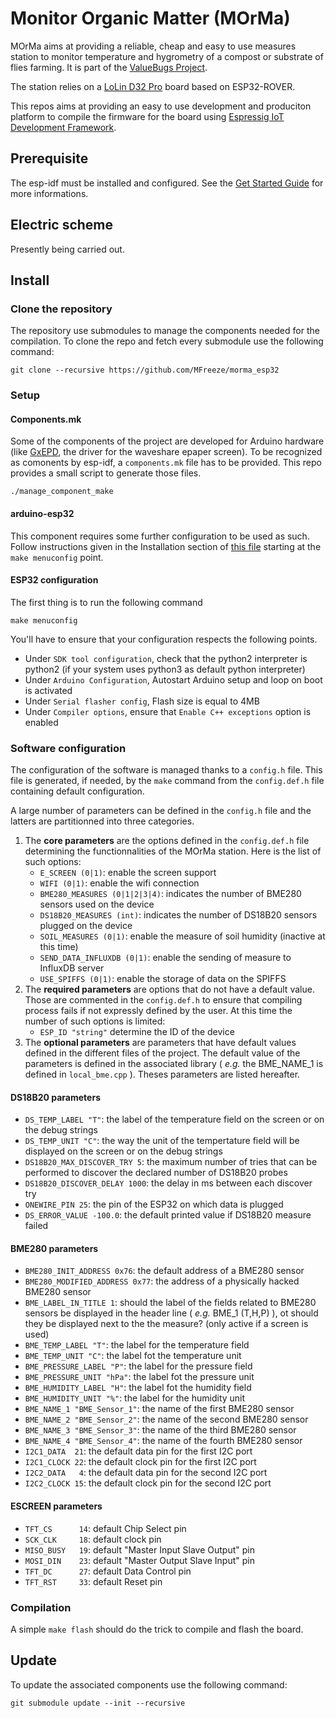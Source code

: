 # Monitor Organic Matter (MOrMa)

MOrMa aims at providing a reliable, cheap and easy to use measures station to monitor temperature
and hygrometry of a compost or substrate of flies farming. It is part of the [ValueBugs
Project](https://valuebugs.org/).

The station relies on a [LoLin D32 Pro](https://wiki.wemos.cc/products:d32:d32_pro) board based on
ESP32-ROVER.

This repos aims at providing an easy to use development and produciton platform to compile the
firmware for the board using [Espressig IoT Development
Framework](https://github.com/espressif/esp-idf).

## Prerequisite

The esp-idf must be installed and configured. See the [Get Started
Guide](https://docs.espressif.com/projects/esp-idf/en/latest/get-started/) for more informations.

## Electric scheme

Presently being carried out.

## Install

### Clone the repository

The repository use submodules to manage the components needed for the compilation. To clone the repo
and fetch every submodule use the following command:

    git clone --recursive https://github.com/MFreeze/morma_esp32


### Setup

#### Components.mk

Some of the components of the project are developed for Arduino hardware (like
[GxEPD](https://github.com/ZinggJM/GxEPD), the driver for the waveshare epaper screen). To be
recognized as comonents by esp-idf, a `components.mk` file has to be provided. This repo provides a 
small script to generate those files.

    ./manage_component_make

#### arduino-esp32

This component requires some further configuration to be used as such. Follow instructions given in
the Installation section of [this
file](https://github.com/espressif/arduino-esp32/blob/master/docs/esp-idf_component.md) starting at
the `make menuconfig` point.

#### ESP32 configuration

The first thing is to run the following command

    make menuconfig

You'll have to ensure that your configuration respects the following points.

* Under `SDK tool configuration`, check that the python2 interpreter is python2 (if your system uses python3 as default python interpreter)
* Under `Arduino Configuration`, Autostart Arduino setup and loop on boot is activated
* Under `Serial flasher config`, Flash size is equal to 4MB
* Under `Compiler options`, ensure that `Enable C++ exceptions` option is enabled

### Software configuration

The configuration of the software is managed thanks to a `config.h` file. This file is generated, if
needed, by the `make` command from the `config.def.h` file containing default configuration. 

A large number of parameters can be defined in the `config.h` file and the latters are partitionned
into three categories. 

1. The **core parameters** are the options defined in the `config.def.h` file determining the
   functionnalities of the MOrMa station. Here is the list of such options:
    * `E_SCREEN (0|1)`: enable the screen support
    * `WIFI (0|1)`: enable the wifi connection
    * `BME280_MEASURES (0|1|2|3|4)`: indicates the number of BME280 sensors used on the device
    * `DS18B20_MEASURES (int)`: indicates the number of DS18B20 sensors plugged on the device
    * `SOIL_MEASURES (0|1)`: enable the measure of soil humidity (inactive at this time)
    * `SEND_DATA_INFLUXDB (0|1)`: enable the sending of measure to InfluxDB server
    * `USE_SPIFFS (0|1)`: enable the storage of data on the SPIFFS
2. The **required parameters** are options that do not have a default value. Those are commented in
   the `config.def.h` to ensure that compiling process fails if not expressly defined by the user.
   At this time the number of such options is limited:
    * `ESP_ID "string"` determine the ID of the device
3. The **optional parameters** are parameters that have default values defined in the different
   files of the project. The default value of the parameters is defined in the associated library
   ( *e.g.* the BME_NAME_1 is defined in `local_bme.cpp` ). Theses parameters are listed hereafter.

#### DS18B20 parameters

* `DS_TEMP_LABEL "T"`: the label of the temperature field on the screen or on the debug strings
* `DS_TEMP_UNIT "C"`: the way the unit of the tempertature field will be displayed on the screen
    or on the debug strings
* `DS18B20_MAX_DISCOVER_TRY 5`: the maximum number of tries that can be performed to discover the
    declared number of DS18B20 probes
* `DS18B20_DISCOVER_DELAY 1000`: the delay in ms between each discover try
* `ONEWIRE_PIN 25`: the pin of the ESP32 on which data is plugged
* `DS_ERROR_VALUE -100.0`: the default printed value if DS18B20 measure failed

#### BME280 parameters

* `BME280_INIT_ADDRESS 0x76`: the default address of a BME280 sensor
* `BME280_MODIFIED_ADDRESS 0x77`: the address of a physically hacked BME280 sensor 
* `BME_LABEL_IN_TITLE 1`: should the label of the fields related to BME280 sensors be displayed in
    the header line ( *e.g.* BME_1 (T,H,P) ), ot should they be displayed next to the the measure?
    (only active if a screen is used)
* `BME_TEMP_LABEL "T"`: the label for the temperature field
* `BME_TEMP_UNIT "C"`: the label fot the temperature unit
* `BME_PRESSURE_LABEL "P"`: the label for the pressure field
* `BME_PRESSURE_UNIT "hPa"`: the label fot the pressure unit
* `BME_HUMIDITY_LABEL "H"`: the label fot the humidity field
* `BME_HUMIDITY_UNIT "%"`: the label for the humidity unit
* `BME_NAME_1 "BME_Sensor_1"`: the name of the first BME280 sensor
* `BME_NAME_2 "BME_Sensor_2"`: the name of the second BME280 sensor
* `BME_NAME_3 "BME_Sensor_3"`: the name of the third BME280 sensor
* `BME_NAME_4 "BME_Sensor_4"`: the name of the fourth BME280 sensor
* `I2C1_DATA  21`: the default data pin for the first I2C port
* `I2C1_CLOCK 22`: the default clock pin for the first I2C port
* `I2C2_DATA   4`: the default data pin for the second I2C port
* `I2C2_CLOCK 15`: the default clock pin for the second I2C port

#### ESCREEN parameters

* `TFT_CS      14`: default Chip Select pin
* `SCK_CLK     18`: default clock pin
* `MISO_BUSY   19`: default "Master Input Slave Output" pin
* `MOSI_DIN    23`: default "Master Output Slave Input" pin 
* `TFT_DC      27`: default Data Control pin
* `TFT_RST     33`: default Reset pin

### Compilation

A simple `make flash` should do the trick to compile and flash the board.

## Update

To update the associated components use the following command:

    git submodule update --init --recursive



